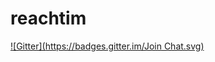 # reachtim
[![Gitter](https://badges.gitter.im/Join Chat.svg)](https://gitter.im/tiarno/reachtim?utm_source=badge&utm_medium=badge&utm_campaign=pr-badge&utm_content=badge)